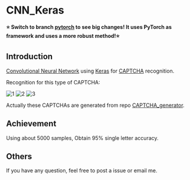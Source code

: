 # CNN_Keras

__:star: Switch to branch [pytorch](https://github.com/skyduy/CNN_keras/tree/pytorch) to see big changes! It uses PyTorch as framework and uses a more robust method!:star:__

## Introduction
[Convolutional Neural Network](https://en.wikipedia.org/wiki/Convolutional_neural_network) using [Keras](https://github.com/fchollet/keras/tree/master/keras) for [CAPTCHA](https://en.wikipedia.org/wiki/CAPTCHA) recognition.

Recognition for this type of CAPTCHA:

![1](https://github.com/skyduy/CNN_keras/blob/master/samples/5WNAU.jpg)
![2](https://github.com/skyduy/CNN_keras/blob/master/samples/HCMYT.jpg)
![3](https://github.com/skyduy/CNN_keras/blob/master/samples/YRY8S.jpg)

Actually these CAPTCHAs are generated from repo [CAPTCHA_generator](https://github.com/skyduy/CAPTCHA_generator).

## Achievement

Using about 5000 samples, Obtain 95% single letter accuracy.


## Others

If you have any question, feel free to post a issue or email me.
